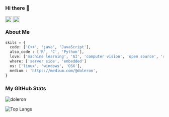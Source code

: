 ### Hi there 👋

<!--
**doleron/doleron** is a ✨ _special_ ✨ repository because its `README.md` (this file) appears on your GitHub profile.

Here are some ideas to get you started:

- 🔭 I’m currently working on ...
- 🌱 I’m currently learning ...
- 👯 I’m looking to collaborate on ...
- 🤔 I’m looking for help with ...
- 💬 Ask me about ...
- 📫 How to reach me: ...
- 😄 Pronouns: ...
- ⚡ Fun fact: ...
-->


<a href="https://www.linkedin.com/in/doleron/">
  <img align="left" alt="doleron's Linkedin" width="22px" src="https://raw.githubusercontent.com/peterthehan/peterthehan/master/assets/linkedin.svg" />
</a>

<a href="https://www.kaggle.com/doleron">
  <img align="left" alt="doleron's kaggle" height="22px" src="https://www.kaggle.com/static/images/site-logo.svg" />
</a>

<br />

### About Me

```python
skils = {
  code: ['C++', 'java', 'JavaScript'],
  also_code : ['R', 'C', 'Python'],
  love: ['machine learning', 'AI', 'computer vision', 'open source', 'raspiberry pi', 'arduino'],
  where: ['server side', 'embedded']
  os: ['linux', 'windows', 'OSX'],
  medium : 'https://medium.com/@doleron',
}
```

### My GitHub Stats

<p align="left"> <img src="https://github-readme-stats.vercel.app/api?username=doleron&show_icons=true&theme=gotham", alt="doleron"></p>

![Top Langs](https://github-readme-stats.vercel.app/api/top-langs/?username=doleron&hide=html,css,scss,ruby&theme=tokyonight&langs_count=5)
